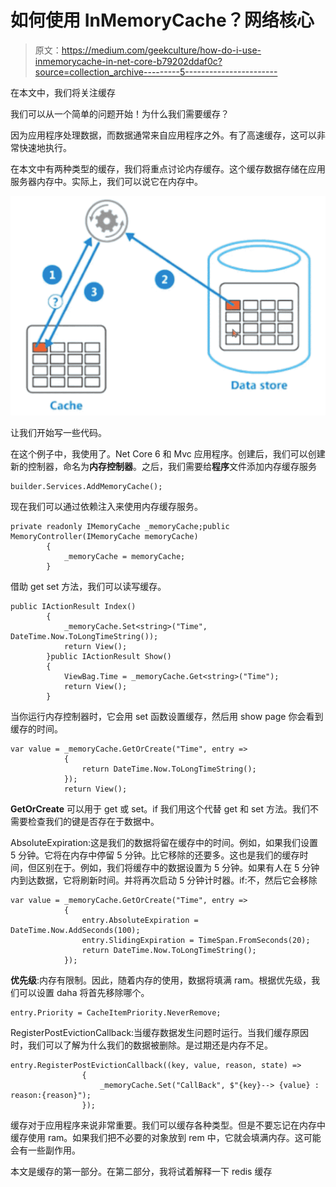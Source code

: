 # 如何使用 InMemoryCache？网络核心

> 原文：<https://medium.com/geekculture/how-do-i-use-inmemorycache-in-net-core-b79202ddaf0c?source=collection_archive---------5----------------------->

在本文中，我们将关注缓存

我们可以从一个简单的问题开始！为什么我们需要缓存？

因为应用程序处理数据，而数据通常来自应用程序之外。有了高速缓存，这可以非常快速地执行。

在本文中有两种类型的缓存，我们将重点讨论内存缓存。这个缓存数据存储在应用服务器内存中。实际上，我们可以说它在内存中。

![](img/421358951683441aef6917141f0194ae.png)

让我们开始写一些代码。

在这个例子中，我使用了。Net Core 6 和 Mvc 应用程序。创建后，我们可以创建新的控制器，命名为**内存控制器**。之后，我们需要给**程序**文件添加内存缓存服务

```
builder.Services.AddMemoryCache();
```

现在我们可以通过依赖注入来使用内存缓存服务。

```
private readonly IMemoryCache _memoryCache;public MemoryController(IMemoryCache memoryCache)
        {
            _memoryCache = memoryCache;
        }
```

借助 get set 方法，我们可以读写缓存。

```
public IActionResult Index()
        {
            _memoryCache.Set<string>("Time", DateTime.Now.ToLongTimeString());
            return View();
        }public IActionResult Show()
        {
            ViewBag.Time = _memoryCache.Get<string>("Time");
            return View();
        }
```

当你运行内存控制器时，它会用 set 函数设置缓存，然后用 show page 你会看到缓存的时间。

```
var value = _memoryCache.GetOrCreate("Time", entry =>
            {
                return DateTime.Now.ToLongTimeString();
            });
            return View();
```

**GetOrCreate** 可以用于 get 或 set。i̇f 我们用这个代替 get 和 set 方法。我们不需要检查我们的键是否存在于数据中。

AbsoluteExpiration:这是我们的数据将留在缓存中的时间。例如，如果我们设置 5 分钟。它将在内存中停留 5 分钟。比它移除的还要多。这也是我们的缓存时间，但区别在于。例如，我们将缓存中的数据设置为 5 分钟。如果有人在 5 分钟内到达数据，它将刷新时间。并将再次启动 5 分钟计时器。i̇f:不，然后它会移除

```
var value = _memoryCache.GetOrCreate("Time", entry =>
            {
                entry.AbsoluteExpiration = DateTime.Now.AddSeconds(100);
                entry.SlidingExpiration = TimeSpan.FromSeconds(20);
                return DateTime.Now.ToLongTimeString();
            });
```

**优先级**:内存有限制。因此，随着内存的使用，数据将填满 ram。根据优先级，我们可以设置 daha 将首先移除哪个。

```
entry.Priority = CacheItemPriority.NeverRemove;
```

RegisterPostEvictionCallback:当缓存数据发生问题时运行。当我们缓存原因时，我们可以了解为什么我们的数据被删除。是过期还是内存不足。

```
entry.RegisterPostEvictionCallback((key, value, reason, state) =>
                {
                    _memoryCache.Set("CallBack", $"{key}--> {value} : reason:{reason}");
                });
```

缓存对于应用程序来说非常重要。我们可以缓存各种类型。但是不要忘记在内存中缓存使用 ram。如果我们把不必要的对象放到 rem 中，它就会填满内存。这可能会有一些副作用。

本文是缓存的第一部分。在第二部分，我将试着解释一下 redis 缓存